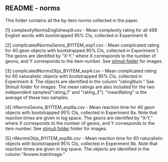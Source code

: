 README - norms
---

This folder contains all the by-item norms collected in the paper. 

[1] complexityNormsEnglishexp9.csv - Mean complexity rating for all 499 English words with bootstrapped 95% CIs, collected in Experiment 9. 

[2] complicatedNormsGeons_BYITEM_exp1.csv - Mean complicated rating for 40 geon objects with bootstrapped 95% CIs, collected in Experiment 1. The geons are identifed by "X-Y," where X corresponds to the number of geons, and Y corresponds to the item number. See [stimuli folder](../stimuli/) for images.

[3] complicatedNormsObjs_BYITEM_exp4.csv - Mean complicated rating for 60 naturalistic objects with bootstrapped 95% CIs, collected in Experiment 4. The objects are identified in the column "ratingNum." See Stimuli folder for images. The mean ratings are also included for the two independent samples("rating_1" and "rating_2"). "meanRating" is the average of these two samples. 

[4] rtNormsGeons_BYITEM_exp8a.csv - Mean reaction time for 40 geon objects with bootstrapped 95% CIs, collected in Experiment 8a. Note that reaction times are given in log space. The geons are identifed by "X-Y," where X corresponds to the number of geons, and Y corresponds to the item number. See [stimuli folder](../stimuli/) folder for images.

[5] rtNormsObjs_BYITEM_exp8b.csv - Mean reaction time for 60 naturalistic objects with bootstrapped 95% CIs, collected in Experiment 8b. Note that reaction times are given in log space. The objects are identified in the column "Answer.trainImage." 